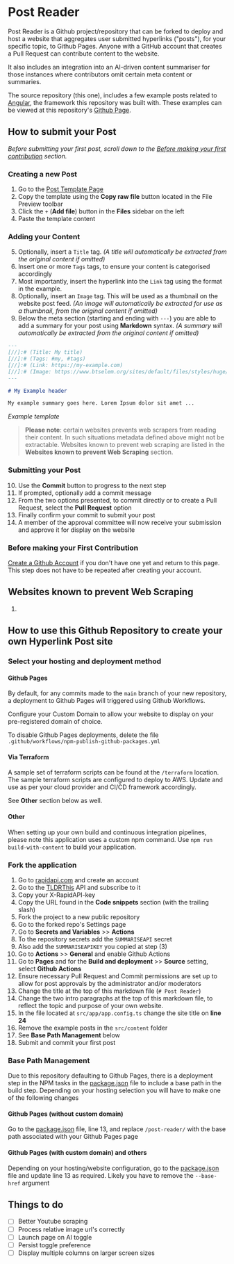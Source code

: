 # Post Reader

Post Reader is a Github project/repository that can be forked to deploy and host a website that aggregates user submitted hyperlinks ("posts"), for your specific topic, to Github Pages. Anyone with a GitHub account that creates a Pull Request can contribute content to the website.

It also includes an integration into an AI-driven content summariser for those instances where contributors omit certain meta content or summaries. 

The source repository (this one), includes a few example posts related to [Angular](https://angular.dev/), the framework this repository was built with. These examples can be viewed at this repository's [Github Page](https://thebeard.github.io/post-reader/).

## How to submit your Post

_Before submitting your first post, scroll down to the [Before making your first contribution](#before-making-your-first-contribution) section._

### Creating a new Post
1. Go to the <a href="https://github.com/thebeard/post-reader/blob/main/src/content/template" target="_blank">Post Template Page</a>
1. Copy the template using the **Copy raw file** button located in the File Preview toolbar 
1. Click the `+` (**Add file**) button in the **Files** sidebar on the left
1. Paste the template content

### Adding your Content

5. Optionally, insert a `Title` tag. _(A title will automatically be extracted from the original content if omitted)_
1. Insert one or more `Tags` tags, to ensure your content is categorised accordingly
1. Most importantly, insert the hyperlink into the `Link` tag using the format in the example.
1. Optionally, insert an `Image` tag. This will be used as a thumbnail on the website post feed. _(An image will automatically be extracted for use as a thumbnail, from the original content if omitted)_
1. Below the meta section (starting and ending with `---`) you are able to add a summary for your post using **Markdown** syntax. _(A summary will automatically be extracted from the original content if omitted)_

```markdown
---
[//]:# (Title: My title)
[//]:# (Tags: #my, #tags)
[//]:# (Link: https://my-example.com)
[//]:# (Image: https://www.btselem.org/sites/default/files/styles/huge/public/2024-08/wth-cover-en_0.png)
---

# My Example header

My example summary goes here. Lorem Ipsum dolor sit amet ...
```
_Example template_

> **Please note**: certain websites prevents web scrapers from reading their content. In such situations metadata defined above might not be extractable. Websites known to prevent web scraping are listed in the **Websites known to prevent Web Scraping** section.

### Submitting your Post
10. Use the **Commit** button to progress to the next step
1. If prompted, optionally add a commit message
1. From the two options presented, to commit directly or to create a Pull Request, select the **Pull Request** option
1. Finally confirm your commit to submit your post
1. A member of the approval committee will now receive your submission and approve it for display on the website

### Before making your First Contribution

<a href="https://github.com/signup" target="_blank">Create a Github Account</a> if you don't have one yet and return to this page. This step does not have to be repeated after creating your account.

## Websites known to prevent Web Scraping
1. &nbsp;

## How to use this Github Repository to create your own Hyperlink Post site

### Select your hosting and deployment method

#### Github Pages

By default, for any commits made to the `main` branch of your new repository, a deployment to Github Pages will triggered using Github Workflows.

Configure your Custom Domain to allow your website to display on your pre-registered domain of choice.

To disable Github Pages deployments, delete the file `.github/workflows/npm-publish-github-packages.yml`

#### Via Terraform

A sample set of terraform scripts can be found at the `/terraform` location. The sample terraform scripts are configured to deploy to AWS. Update and use as per your cloud provider and CI/CD framework accordingly.

See **Other** section below as well.

#### Other

When setting up your own build and continuous integration pipelines, please note this application uses a custom npm command. Use `npm run build-with-content` to build your application.


### Fork the application

1. Go to [rapidapi.com](https://rapidapi.com) and create an account
1. Go to the [TLDRThis](https://rapidapi.com/tldrthishq-tldrthishq-default/api/tldrthis) API and subscribe to it
1. Copy your X-RapidAPI-key
1. Copy the URL found in the **Code snippets** section (with the trailing slash)
1. Fork the project to a new public repository
1. Go to the forked repo's Settings page
1. Go to **Secrets and Variables** >> **Actions**
1. To the repository secrets add the `SUMMARISEAPI` secret
1. Also add the `SUMMARISEAPIKEY` you copied at step (3)
1. Go to **Actions** >> **General** and enable Github Actions
1. Go to **Pages** and for the **Build and deployment** >> **Source** setting, select **Github Actions**
1. Ensure necessary Pull Request and Commit permissions are set up to allow for post approvals by the administrator and/or moderators
1. Change the title at the top of this markdown file (`# Post Reader`)
1. Change the two intro paragraphs at the top of this markdown file, to reflect the topic and purpose of your own website.
1. In the file located at `src/app/app.config.ts` change the site title on **line 24**
1. Remove the example posts in the `src/content` folder
1. See **Base Path Management** below
1. Submit and commit your first post

### Base Path Management

Due to this repository defaulting to Github Pages, there is a deployment step in the NPM tasks in the [package.json]('./package.json) file to include a base path in the build step. Depending on your hosting selection you will have to make one of the following changes

#### Github Pages (without custom domain)

Go to the [package.json](./package.json) file, line 13, and replace `/post-reader/` with the base path associated with your Github Pages page

#### Github Pages (with custom domain) and others

Depending on your hosting/website configuration, go to the [package.json](./package.json) file and update line 13 as required. Likely you have to remove the `--base-href` argument

## Things to do

- [ ] Better Youtube scraping
- [ ] Process relative image url's correctly
- [ ] Launch page on AI toggle
- [ ] Persist toggle preference
- [ ] Display multiple columns on larger screen sizes